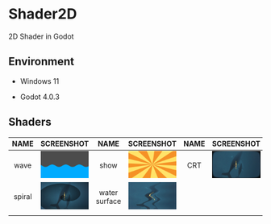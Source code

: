 # Shader2D

2D Shader in Godot

## Environment

- Windows 11

- Godot 4.0.3

## Shaders

| NAME   | SCREENSHOT                       | NAME          | SCREENSHOT                              | NAME | SCREENSHOT                    | NAME | SCREENSHOT                     |
|:------:| -------------------------------- |:-------------:|:---------------------------------------:|:----:|:-----------------------------:|:----:|:------------------------------:|
| wave   | ![wave](.screenshots/wave.png)   | show          | ![wave](.screenshots/show.png)          | CRT  | ![wave](.screenshots/CRT.png) | gray | ![wave](.screenshots/gray.png) |
| spiral | ![wave](.screenshots/spiral.png) | water surface | ![wave](.screenshots/water_surface.png) |      |                               |      |                                |
|        |                                  |               |                                         |      |                               |      |                                |
